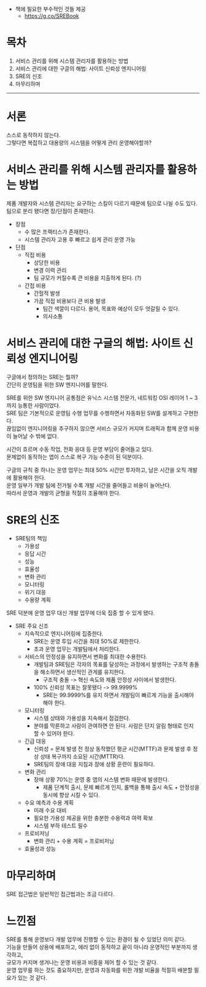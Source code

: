 - 책에 필요한 부수적인 것들 제공
  - https://g.co/SREBook

# 목차
1. 서비스 관리를 위해 시스템 관리자를 활용하는 방법
2. 서비스 관리에 대한 구글의 해법: 사이트 신뢰성 엔지니어링
3. SRE의 신조
4. 마무리하며
---
# 서론
스스로 동작하지 않는다.  
그렇다면 복잡하고 대용량의 시스템을 어떻게 관리 운영해야할까?  
  
# 서비스 관리를 위해 시스템 관리자를 활용하는 방법
제품 개발자와 시스템 관리자는 요구하는 스킬이 다르기 때문에 팀으로 나뉠 수도 있다.  
팀으로 분리 됐다면 장/단점이 존재한다.  
- 장점
  - 수 많은 프랙티스가 존재한다.
  - 시스템 관리자 고용 후 빠르고 쉽게 관리 운영 가능
- 단점
  - 직접 비용
    - 상당한 비용
    - 변경 이력 관리
    - 팀 규모가 커질수록 큰 비용을 지출하게 된다. (?)
  - 간접 비용
    - 간헐적 발생
    - 가끔 직접 비용보다 큰 비용 발생
      - 팀간 색깔이 다르다. 용어, 목표와 예상이 모두 엇갈릴 수 있다.
      - 의사소통 
  
# 서비스 관리에 대한 구글의 해법: 사이트 신뢰성 엔지니어링
구글에서 정의하는 SRE는 뭘까?  
간단히 운영팀을 위한 SW 엔지니어를 말한다.  
  
SRE를 위한 SW 엔지니어 공통점은 유닉스 시스템 전문가, 네트워킹 OSI 레이어 1 ~ 3까지 능통한 사람이었다.  
SRE 팀은 기본적으로 운영팀 수행 업무를 수행하면서 자동화된 SW를 설계하고 구현한다.  
끊임없이 엔지니어링을 추구하지 않으면 서비스 규모가 커지며 트래픽과 함께 운영 비용이 늘어날 수 밖에 없다.  
  
시간이 흐르며 수동 작업, 전화 응대 등 운영 부담이 줄어들고 있다.  
문제없이 동작하는 앱이 스스로 복구 가능 수준이 된 덕분이다.  
  
구글의 규칙 중 하나는 운영 업무는 최대 50% 시간만 투자하고, 남은 시간을 오직 개발에 활용해야 한다.  
운영 일부가 개발 팀에 전가될 수록 개발 시간을 줄어들고 비용이 늘어난다.  
따라서 운영과 개발의 균형을 적절히 조율해야 한다.  
  
# SRE의 신조
- SRE팀의 책임
  - 가용성
  - 응답 시간
  - 성능
  - 효율성
  - 변화 관리
  - 모니터링
  - 위기 대응
  - 수용량 계획
  
SRE 덕분에 운영 업무 대신 개발 업무에 더욱 집중 할 수 있게 됐다.  
- SRE 주요 신조
  - 지속적으로 엔지니어링에 집중한다.
    - SRE는 운영 투입 시간을 최대 50%로 제한한다.
    - 초과 운영 업무는 개발팀에서 처리한다.
  - 서비스의 안정성을 유지하면서 변화를 최대한 수용한다.
    - 개발팀과 SRE팀은 각자의 목표를 달성하는 과정에서 발생하는 구조적 충돌을 해소하면서 생산적인 관게를 유지한다.
      - 구조적 충돌 -> 혁신 속도와 제품 안정성 사이에서 발생한다.
    - 100% 신뢰성 목표는 잘못됐다 -> 99.9999%
      - SRE는 99.9999%를 유지 하면서 개발팀이 빠르게 기능을 출시해야 해야 한다. 
  - 모니터링
    - 시스템 상태와 가용성을 지속해서 점검한다.
    - 분야를 막론하고 사람이 관여하면 안 된다. 사람은 단지 알림 형태로 인지 할 수 있어야 한다.
  - 긴급 대응
    - 신뢰성 = 문제 발생 전 정상 동작했던 평균 시간(MTTF)과 문제 발생 후 정상 상태 복구까지 소요된 시간(MTTR)다.
    - SRE팀의 장애 대응 지침과 장애 상황 훈련이 필요하다.
  - 변화 관리
    - 장애 상황 70%는 운영 중 앱의 시스템 변화 때문에 발생한다.
      - 제품 단계적 출시, 문제 빠르게 인지, 롤백을 통해 출시 속도 + 안정성을 동시에 향상 시킬 수 있다.
  - 수요 예측과 수용 계획
    - 미래 수요 대비
    - 필요한 가용성 제공을 위한 충분한 수용력과 여력 확보
    - 시스템 부하 테스트 필수
  - 프로비저닝
    - 변화 관리 + 수용 계획 = 프로비저닝
  - 효율성과 성능
  
# 마무리하며
SRE 접근법은 일반적인 접근법과는 조금 다르다.  
  
# 느낀점
SRE를 통해 운영보다 개발 업무에 진행할 수 있는 환경이 될 수 있었단 의미 같다.  
기능을 만들어 상용에 배포하고, 에러 없이 동작하고 끝이 아니라 운영적인 부분까지 생각하고,  
규모가 커지며 생겨나는 운영 비용과 비중을 제어 할 수 있는 것 같다.  
운영 업무를 하는 것도 중요하지만, 운영과 자동화를 위한 개발 비율을 적절히 배분할 필요가 있는 것 같다.  